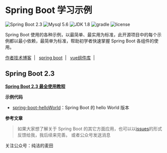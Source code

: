 Spring Boot 学习示例
=========================

![Spring Boot 2.3](https://img.shields.io/badge/Spring%20Boot-2.0-brightgreen.svg)
![Mysql 5.6](https://img.shields.io/badge/Mysql-5.6-blue.svg)
![JDK 1.8](https://img.shields.io/badge/JDK-1.8-brightgreen.svg)
![gradle](https://img.shields.io/badge/gradle-6.7-<COLOR>)
![license](https://img.shields.io/badge/license-MPL--2.0-blue.svg)

Spring Boot 使用的各种示例，以最简单、最实用为标准，此开源项目中的每个示例都以最小依赖，最简单为标准，帮助初学者快速掌握 Spring Boot 各组件的使用。

[作者技术博客](https://www.idearyou.cn) &nbsp;| &nbsp;
[spring boot](https://github.com/qw7575/spring-boot-examples) &nbsp;| &nbsp;
[vue组件库](https://github.com/qw7575/vue-qw-doc) &nbsp;| &nbsp; 

## Spring Boot 2.3

**[Spring Boot 2.3 最全使用教程](https://github.com/qw7575/spring-boot-examples)**


**示例代码**
- [spring-boot-helloWorld](https://github.com/qw7575/spring-boot-examples/tree/main/spring-boot-hello)：Spring Boot 的 hello World 版本

**参考文章**


> 如果大家想了解关于 Spring Boot 的其它方面应用，也可以以[issues](https://github.com/qw7575/spring-boot-examples/issues)的形式反馈给我，我后续来完善。
或者公众号发送消息

关注公众号：纯洁的麦田